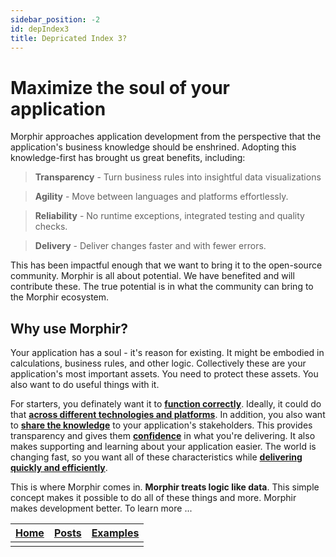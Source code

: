 ```yaml
---
sidebar_position: -2
id: depIndex3
title: Depricated Index 3?
---
```


# Maximize the soul of your application

Morphir approaches application development from the perspective that the application's business knowledge should be enshrined. Adopting this knowledge-first has brought us great benefits, including:

> **Transparency** - Turn business rules into insightful data visualizations

> **Agility** - Move between languages and platforms effortlessly.

> **Reliability** - No runtime exceptions, integrated testing and quality checks.

> **Delivery** - Deliver changes faster and with fewer errors.

This has been impactful enough that we want to bring it to the open-source community. Morphir is all about potential. We have benefited and will contribute these. The true potential is in what the community can bring to the Morphir ecosystem.

## Why use Morphir?

Your application has a soul - it's reason for existing. It might be embodied in calculations, business rules, and other logic. Collectively these are your application's most important assets. You need to protect these assets. You also want to do useful things with it.

For starters, you definately want it to **[function correctly](why_functional_programming)**. Ideally, it could do that **[across different technologies and platforms](work_across_languages_and_platforms)**. In addition, you also want to **[share the knowledge](shared_logic_modeling)** to your application's stakeholders. This provides transparency and gives them **[confidence](build_confidence)** in what you're delivering. It also makes supporting and learning about your application easier. The world is changing fast, so you want all of these characteristics while **[delivering quickly and efficiently](dev_bots)**.

This is where Morphir comes in. **Morphir treats logic like data**. This simple concept makes it possible to do all of these things and more. Morphir makes development better. To learn more ...

| [Home](/index) | [Posts](posts) | [Examples](https://github.com/finos/morphir-examples/) |
| -------------- | -------------- | ------------------------------------------------------ |
|                |
